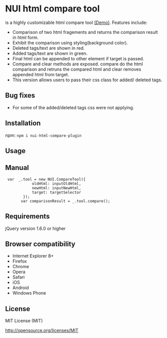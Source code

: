 
# NUI html compare tool 
is a highly customizable html compare tool [(Demo)](https://pushpmicrosoft123.github.io/). Features include: 
- Comparison of two html fragements and returns the comparison result in html form.
- Exhibit the comparison using styling(background color).
- Deleted tags/text are shown in red.
- Added tags/text are shown in green.
- Final html can be appended to other element if target is passed.
- Compare and clear methods are exposed. compare do the html comparison and retruns the compared html and clear removes appended html from target.
- This version allows users to pass their css class for added/ deleted tags.

## Bug fixes
- For some of the added/deleted tags css were not applying.

## Installation

npm: ```npm i nui-html-compare-plugin```

## Usage

## Manual
```
 var  _.tool = new NUI.CompareTool({
            oldHtml: inputOldHtml,
            newHtml: inputNewHtml,
            target: targetSelector
        });
       var comparisonResult = _.tool.compare();
```       

## Requirements

jQuery version 1.6.0 or higher


## Browser compatibility

- Internet Explorer 8+
- Firefox
- Chrome
- Opera
- Safari
- iOS
- Android
- Windows Phone


## License

MIT License (MIT)

http://opensource.org/licenses/MIT
